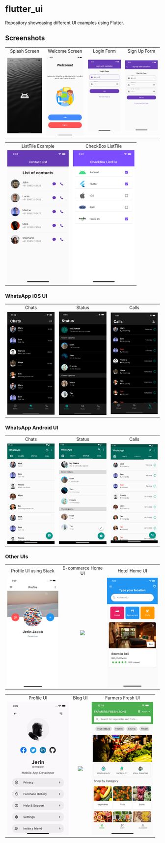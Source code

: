 # flutter_ui

Repository showcasing different UI examples using Flutter.

## Screenshots

<table>
  <tr>
    <td align="center">Splash Screen</td>
    <td align="center">Welcome Screen</td>
    <td align="center">Login Form</td>
    <td align="center">Sign Up Form</td>
  </tr>
  <tr>
    <td align="center"><img src="screenshots/1.png" width=200></td>
    <td align="center"><img src="screenshots/2.png" width=200></td>
    <td align="center"><img src="screenshots/3.png" width=200></td>
    <td align="center"><img src="screenshots/4.png" width=200></td>
    
  </tr>
</table>

<table>
  <tr>
    <td align="center">ListTile Example</td>
    <td align="center">CheckBox ListTile</td>
  </tr>
  <tr>
    <td align="center"><img src="screenshots/5.png" width=200></td>
    <td align="center"><img src="screenshots/checkboxlisttile.png" width=200></td>
  </tr>
</table>

### WhatsApp iOS UI


<table>
  <tr>
    <td align="center">Chats</td>
    <td align="center">Status</td>
    <td align="center">Calls</td>
  </tr>
  <tr>
    <td align="center"><img src="screenshots/whatsapp/ios/chats.png" width=200></td>
    <td align="center"><img src="screenshots/whatsapp/ios/status.png" width=200></td>
    <td align="center"><img src="screenshots/whatsapp/ios/calls.png" width=200></td>

  </tr>
</table>

### WhatsApp Android UI


<table>
  <tr>
    <td align="center">Chats</td>
    <td align="center">Status</td>
    <td align="center">Calls</td>
  </tr>
  <tr>
    <td align="center"><img src="screenshots/whatsapp/android/chats.png" width=200></td>
    <td align="center"><img src="screenshots/whatsapp/android/status.png" width=200></td>
    <td align="center"><img src="screenshots/whatsapp/android/calls.png" width=200></td>

  </tr>
</table>

### Other UIs

<table>
  <tr>
    <td align="center">Profile UI using Stack</td>
    <td align="center">E-commerce Home UI</td>
    <td align="center">Hotel Home UI</td>
   
  </tr>
  <tr>
    <td align="center"><img src="screenshots/profileuistack.png" width=200></td>
    <td align="center"><img src="screenshots/gifs/ecommui.gif" width=200></td>
    <td align="center"><img src="screenshots/hotelui.png" width=200></td>
    
  </tr>
</table>

<table>
  <tr>
    <td align="center">Profile UI</td>
    <td align="center">Blog UI</td>
    <td align="center">Farmers Fresh UI</td>

  </tr>
  <tr>
    <td align="center"><img src="screenshots/gifs/profileui.gif" width=200></td>
    <td align="center"><img src="screenshots/gifs/blogui.gif" width=200></td>
    <td align="center"><img src="screenshots/farmers.png" width=200></td>
    
  </tr>
</table>

